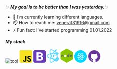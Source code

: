 ✨ **_My goal is to be better than I was yesterday._**✨

- 🌱 I’m currently learning different languages.
- 📫 How to reach me: venera131916@gmail.com
- ⚡ Fun fact: I've started programming 01.01.2022

**_My stack_**

![tool](/img/1.png1.png "tool")
![tool](/img/2.png "tool")
![tool](/img/3.png "tool")
![tool](/img/4.png "tool")
![tool](/img/5.png "tool")
![tool](/img/6.png "tool")
![tool](/img/7.png "tool")
